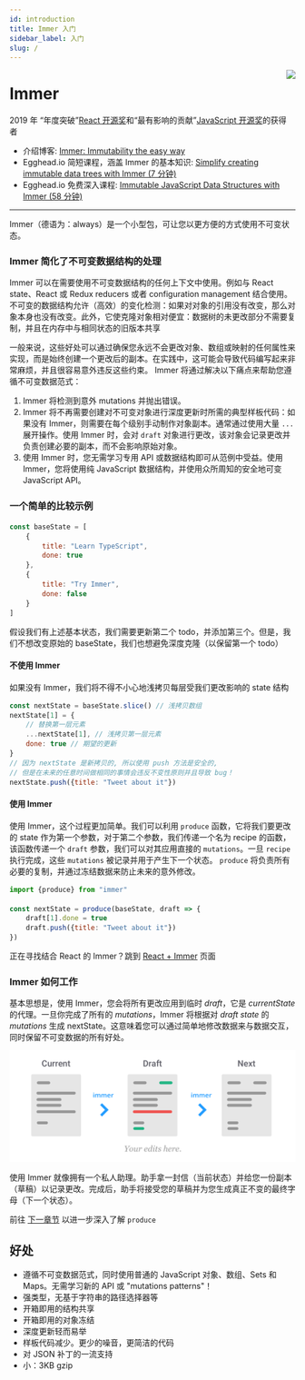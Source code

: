 ```yaml
---
id: introduction
title: Immer 入门
sidebar_label: 入门
slug: /
---
```


<center>
<div data-ea-publisher="immerjs" data-ea-type="image" class="horizontal bordered"></div>
</center>

<img src="/immer/img/immer-logo.svg" height="200px" align="right"/>

# Immer

2019 年 “年度突破”[React 开源奖](https://osawards.com/react/)和“最有影响的贡献”[JavaScript 开源奖](https://osawards.com/javascript/)的获得者

- 介绍博客: [Immer: Immutability the easy way](https://medium.com/@mweststrate/introducing-immer-immutability-the-easy-way-9d73d8f71cb3)
- Egghead.io 简短课程，涵盖 Immer 的基本知识: [Simplify creating immutable data trees with Immer (7 分钟)](https://egghead.io/lessons/redux-simplify-creating-immutable-data-trees-with-immer)
- Egghead.io 免费深入课程: [Immutable JavaScript Data Structures with Immer (58 分钟)](https://egghead.io/courses/immutable-javascript-data-structures-with-immer)

---

Immer（德语为：always）是一个小型包，可让您以更方便的方式使用不可变状态。

### Immer 简化了不可变数据结构的处理

Immer 可以在需要使用不可变数据结构的任何上下文中使用。例如与 React state、React 或 Redux reducers 或者 configuration management 结合使用。不可变的数据结构允许（高效）的变化检测：如果对对象的引用没有改变，那么对象本身也没有改变。此外，它使克隆对象相对便宜：数据树的未更改部分不需要复制，并且在内存中与相同状态的旧版本共享

一般来说，这些好处可以通过确保您永远不会更改对象、数组或映射的任何属性来实现，而是始终创建一个更改后的副本。在实践中，这可能会导致代码编写起来非常麻烦，并且很容易意外违反这些约束。 Immer 将通过解决以下痛点来帮助您遵循不可变数据范式：

1. Immer 将检测到意外 mutations 并抛出错误。
2. Immer 将不再需要创建对不可变对象进行深度更新时所需的典型样板代码：如果没有 Immer，则需要在每个级别手动制作对象副本。通常通过使用大量 `...` 展开操作。使用 Immer 时，会对 `draft` 对象进行更改，该对象会记录更改并负责创建必要的副本，而不会影响原始对象。
3. 使用 Immer 时，您无需学习专用 API 或数据结构即可从范例中受益。使用 Immer，您将使用纯 JavaScript 数据结构，并使用众所周知的安全地可变 JavaScript API。

### 一个简单的比较示例

```javascript
const baseState = [
	{
		title: "Learn TypeScript",
		done: true
	},
	{
		title: "Try Immer",
		done: false
	}
]
```

假设我们有上述基本状态，我们需要更新第二个 todo，并添加第三个。但是，我们不想改变原始的 baseState，我们也想避免深度克隆（以保留第一个 todo）

#### 不使用 Immer

如果没有 Immer，我们将不得不小心地浅拷贝每层受我们更改影响的 state 结构

```javascript
const nextState = baseState.slice() // 浅拷贝数组
nextState[1] = {
	// 替换第一层元素
	...nextState[1], // 浅拷贝第一层元素
	done: true // 期望的更新
}
// 因为 nextState 是新拷贝的, 所以使用 push 方法是安全的,
// 但是在未来的任意时间做相同的事情会违反不变性原则并且导致 bug！
nextState.push({title: "Tweet about it"})
```

#### 使用 Immer

使用 Immer，这个过程更加简单。我们可以利用 `produce` 函数，它将我们要更改的 state 作为第一个参数，对于第二个参数，我们传递一个名为 recipe 的函数，该函数传递一个 `draft` 参数，我们可以对其应用直接的 `mutations`。一旦 `recipe` 执行完成，这些 `mutations` 被记录并用于产生下一个状态。 `produce` 将负责所有必要的复制，并通过冻结数据来防止未来的意外修改。

```javascript
import {produce} from "immer"

const nextState = produce(baseState, draft => {
	draft[1].done = true
	draft.push({title: "Tweet about it"})
})
```

正在寻找结合 React 的 Immer？跳到 [React + Immer](example-setstate) 页面

### Immer 如何工作

基本思想是，使用 Immer，您会将所有更改应用到临时 _draft_，它是 _currentState_ 的代理。一旦你完成了所有的 _mutations_，Immer 将根据对 _draft state_ 的 _mutations_ 生成 nextState。这意味着您可以通过简单地修改数据来与数据交互，同时保留不可变数据的所有好处。

![immer-hd.png](/img/immer.png)

使用 Immer 就像拥有一个私人助理。助手拿一封信（当前状态）并给您一份副本（草稿）以记录更改。完成后，助手将接受您的草稿并为您生成真正不变的最终字母（下一个状态）。

前往 [下一章节](./produce.mdx) 以进一步深入了解 `produce`

## 好处

- 遵循不可变数据范式，同时使用普通的 JavaScript 对象、数组、Sets 和 Maps。无需学习新的 API 或 "mutations patterns"！
- 强类型，无基于字符串的路径选择器等
- 开箱即用的结构共享
- 开箱即用的对象冻结
- 深度更新轻而易举
- 样板代码减少。更少的噪音，更简洁的代码
- 对 JSON 补丁的一流支持
- 小：3KB gzip
